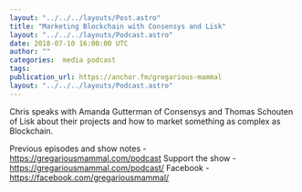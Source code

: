 ```yaml
---
layout: "../../../layouts/Post.astro"
title: "Marketing Blockchain with Consensys and Lisk"
layout: "../../../layouts/Podcast.astro"
date: 2018-07-10 16:00:00 UTC
author: ""
categories:  media podcast
tags:
publication_url: https://anchor.fm/gregarious-mammal
layout: "../../../layouts/Podcast.astro"
---
```

Chris speaks with Amanda Gutterman of Consensys and Thomas Schouten of Lisk about their projects and how to market something as complex as Blockchain.

Previous episodes and show notes - https://gregariousmammal.com/podcast
Support the show - https://gregariousmammal.com/podcast/
Facebook - https://facebook.com/gregariousmammal/